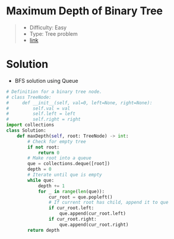 # Maximum Depth of Binary Tree

> - Difficulty: Easy
> - Type: Tree problem
> - [link](https://leetcode.com/problems/maximum-depth-of-binary-tree/)

# Solution

- BFS solution using Queue

```python
# Definition for a binary tree node.
# class TreeNode:
#     def __init__(self, val=0, left=None, right=None):
#         self.val = val
#         self.left = left
#         self.right = right
import collections
class Solution:
    def maxDepth(self, root: TreeNode) -> int:
        # Check for empty tree
        if not root:
            return 0
        # Make root into a queue
        que = collections.deque([root])
        depth = 0
        # Iterate until que is empty
        while que:
            depth += 1
            for _ in range(len(que)):
                cur_root = que.popleft()
                # If current root has child, append it to que
                if cur_root.left:
                    que.append(cur_root.left)
                if cur_root.right:
                    que.append(cur_root.right)
        return depth

```
